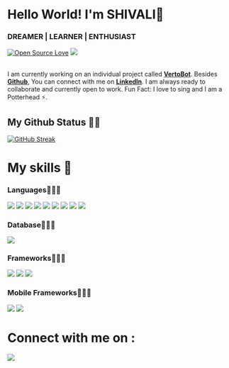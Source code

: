 # Hello World! I'm SHIVALI👋
### DREAMER | LEARNER | ENTHUSIAST
[![Open Source Love](https://badges.frapsoft.com/os/v2/open-source.svg?v=103)](https://github.com/aj-shivali) [![](https://cdn.rawgit.com/sindresorhus/awesome/d7305f38d29fed78fa85652e3a63e154dd8e8829/media/badge.svg)](https://github.com/aj-shivali)
<br><br>

I am currently working on an individual project called [**VertoBot**](https://vertobot.000webhostapp.com/php/signup-user.php). Besides [**Github**](https://github.com/aj-shivali/), You can connect with me on [**LinkedIn**](https://www.linkedin.com/in/shivalijpandey/). I am always ready to collaborate and currently open to work. Fun Fact: I love to sing and I am a Potterhead ⚡️.

## My Github Status 👩‍💻
[![GitHub Streak](https://github-readme-streak-stats.herokuapp.com?user=aj-shivali&theme=chartreuse-dark&background=030808&border=66FCF1&stroke=66FCF1&ring=66FCF1&fire=66FCF1&currStreakNum=66FCF1&sideNums=66FCF1&currStreakLabel=66FCF1&sideLabels=66FCF1)](https://git.io/streak-stats)

# My skills 🚀
### Languages👩🏻‍🔧
![](https://img.shields.io/badge/C%2B%2B-00599C?style=for-the-badge&logo=c%2B%2B&logoColor=white)
![](https://img.shields.io/badge/C-00599C?style=for-the-badge&logo=c&logoColor=white)
![](https://img.shields.io/badge/Python-3776AB?style=for-the-badge&logo=python&logoColor=white)
![](https://img.shields.io/badge/C%23-239120?style=for-the-badge&logo=c-sharp&logoColor=white)
![](https://img.shields.io/badge/Java-ED8B00?style=for-the-badge&logo=java&logoColor=white)
![](https://img.shields.io/badge/PHP-777BB4?style=for-the-badge&logo=php&logoColor=white)
![](https://img.shields.io/badge/HTML5-E34F26?style=for-the-badge&logo=html5&logoColor=white)
![](https://img.shields.io/badge/JavaScript-323330?style=for-the-badge&logo=javascript&logoColor=F7DF1E)
![](https://img.shields.io/badge/CSS3-1572B6?style=for-the-badge&logo=css3&logoColor=white)

### Database👩🏻‍🔧
![](https://img.shields.io/badge/MySQL-00000F?style=for-the-badge&logo=mysql&logoColor=white)

### Frameworks👩🏻‍🔧
![](https://img.shields.io/badge/Bootstrap-563D7C?style=for-the-badge&logo=bootstrap&logoColor=white)
![](https://img.shields.io/badge/Node.js-43853D?style=for-the-badge&logo=node.js&logoColor=white)
![](https://img.shields.io/badge/.NET-5C2D91?style=for-the-badge&logo=.net&logoColor=white)

### Mobile Frameworks👩🏻‍🔧
![](https://img.shields.io/badge/Xamarin-3498DB?style=for-the-badge&logo=xamarin&logoColor=white)
![](https://img.shields.io/badge/Ionic-3880FF?style=for-the-badge&logo=ionic&logoColor=white)

# Connect with me on :
[![](https://img.shields.io/badge/Instagram-E4405F?style=for-the-badge&logo=instagram&logoColor=white)](https://github.com/aj-shivali)
 
